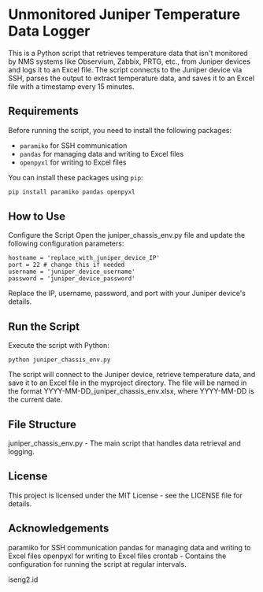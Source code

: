 # Unmonitored Juniper Temperature Data Logger

This is a Python script that retrieves temperature data that isn't monitored by NMS systems like Observium, Zabbix, PRTG, etc., from Juniper devices and logs it to an Excel file. The script connects to the Juniper device via SSH, parses the output to extract temperature data, and saves it to an Excel file with a timestamp every 15 minutes.

## Requirements

Before running the script, you need to install the following packages:

- `paramiko` for SSH communication
- `pandas` for managing data and writing to Excel files
- `openpyxl` for writing to Excel files

You can install these packages using `pip`:

```bash
pip install paramiko pandas openpyxl
```
## How to Use
Configure the Script
Open the juniper_chassis_env.py file and update the following configuration parameters:

```
hostname = 'replace_with_juniper_device_IP'
port = 22 # change this if needed
username = 'juniper_device_username'
password = 'juniper_device_password'
```
Replace the IP, username, password, and port with your Juniper device's details.

## Run the Script
Execute the script with Python:
```
python juniper_chassis_env.py
```

The script will connect to the Juniper device, retrieve temperature data, and save it to an Excel file in the myproject directory. The file will be named in the format YYYY-MM-DD_juniper_chassis_env.xlsx, where YYYY-MM-DD is the current date.

## File Structure
juniper_chassis_env.py - The main script that handles data retrieval and logging.

## License
This project is licensed under the MIT License - see the LICENSE file for details.

## Acknowledgements
paramiko for SSH communication
pandas for managing data and writing to Excel files
openpyxl for writing to Excel files
crontab - Contains the configuration for running the script at regular intervals.

iseng2.id
